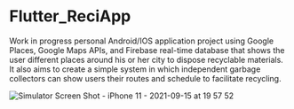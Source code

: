 # Flutter_ReciApp


Work in progress  personal Android/IOS application project using Google Places, Google Maps APIs, and Firebase real-time database that shows the user different places around his or her city to dispose recyclable materials. It also aims to create a simple system in which independent garbage collectors can show users their routes and schedule to facilitate recycling.



![Simulator Screen Shot - iPhone 11 - 2021-09-15 at 19 57 52](https://user-images.githubusercontent.com/70775459/133717630-8f55c196-0690-4752-ad3b-c9a878739d10.png)
